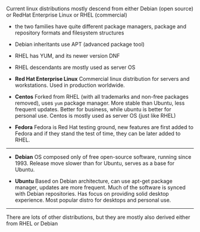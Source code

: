 Current linux distributions mostly descend from either Debian (open source)
or RedHat Enterprise Linux or RHEL (commercial)

- the two families have quite different package managers, package and repository formats and filesystem structures

- Debian inheritants use APT (advanced package tool)

- RHEL has YUM, and its newer version DNF

- RHEL descendants are mostly used as server OS



* **Red Hat Enterprise Linux**
Commercial linux distribution for servers and workstations. Used in production worldwide.


* **Centos**
Forked from RHEL (with all trademarks and non-free packages removed), uses ```yum``` package manager.
More stable than Ubuntu, less frequent updates. Better for business, 
while ubuntu is better for personal use. Centos is mostly used as server OS (just like RHEL)


* **Fedora**
Fedora is Red Hat testing ground, new features are first added to Fedora and if they stand the test of time, they can be later added to RHEL.


---------------------------------


* **Debian**
OS composed only of free open-source software, running since 1993. 
Release move slower than for Ubuntu, serves as a base for Ubuntu.


* **Ubuntu**
Based on Debian architecture, can use apt-get package manager, 
updates are more frequent. Much of the software is synced with 
Debian repositories. Has focus on providing solid desktop experience.
Most popular distro for desktops and personal use.


-------------------------------------

There are lots of other distributions, but they are mostly also derived either from RHEL or Debian


